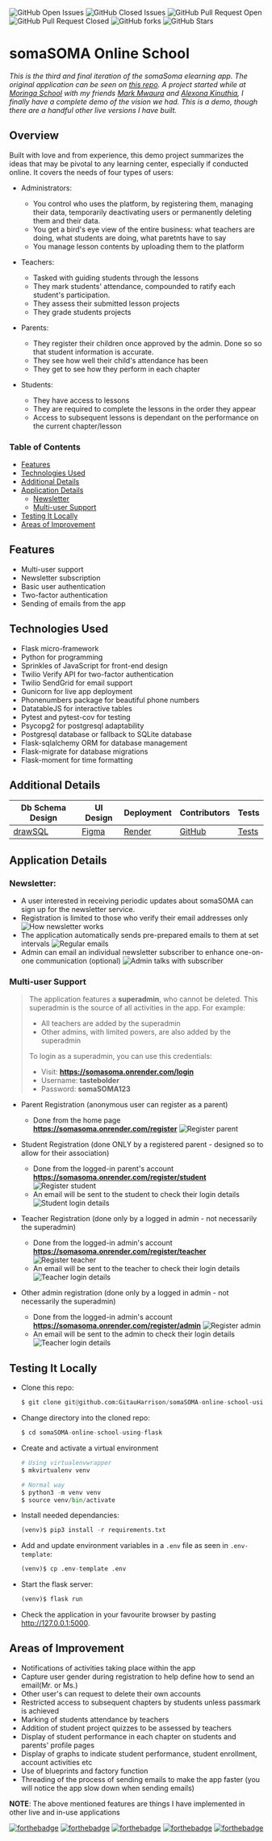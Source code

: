 ![GitHub Open Issues](https://img.shields.io/github/issues/GitauHarrison/somaSOMA-online-school-using-flask) ![GitHub Closed Issues](https://img.shields.io/github/issues-closed/GitauHarrison/somaSOMA-online-school-using-flask) ![GitHub Pull Request Open](https://img.shields.io/github/issues-pr/GitauHarrison/somaSOMA-online-school-using-flask) ![GitHub Pull Request Closed](https://img.shields.io/github/issues-pr-closed/GitauHarrison/somaSOMA-online-school-using-flask) ![GitHub forks](https://img.shields.io/github/forks/GitauHarrison/somaSOMA-online-school-using-flask) ![GitHub Stars](https://img.shields.io/github/stars/GitauHarrison/somaSOMA-online-school-using-flask)

# somaSOMA Online School

_This is the third and final iteration of the somaSoma elearning app. The original application can be seen on [this repo](https://github.com/GitauHarrison/somasoma-eLearning-app). A project started while at [Moringa School](https://moringaschool.com/) with my friends [Mark Mwaura](https://github.com/Markmwaura) and [Alexona Kinuthia](https://github.com/muirurikin), I finally have a complete demo of the vision we had. This is a demo, though there are a handful other live versions I have built._

## Overview

Built with love and from experience, this demo project summarizes the ideas that may be pivotal to any learning center, especially if conducted online. It covers the needs of four types of users:

- Administrators:
    - You control who uses the platform, by registering them, managing their data, temporarily deactivating users or permanently deleting them and their data.
    - You get a bird's eye view of the entire business: what teachers are doing, what students are doing, what paretnts have to say
    - You manage lesson contents by uploading them to the platform

- Teachers:
    - Tasked with guiding students through the lessons
    - They mark students' attendance, compounded to ratify each student's participation.
    - They assess their submitted lesson projects
    - They grade students projects

- Parents:
    - They register their children once approved by the admin. Done so so that student information is accurate.
    - They see how well their child's attendance has been
    - They get to see how they perform in each chapter

- Students:
    - They have access to lessons
    - They are required to complete the lessons in the order they appear
    - Access to subsequent lessons is dependant on the performance on the current chapter/lesson


### Table of Contents

- [Features](#features)
- [Technologies Used](#technologies-used)
- [Additional Details](#additional-details)
- [Application Details](#application-details)
    - [Newsletter](#newsletter)
    - [Multi-user Support](#multi-user-support)
- [Testing It Locally](#testing-it-locally)
- [Areas of Improvement](#areas-of-improvement)


## Features

- Multi-user support
- Newsletter subscription
- Basic user authentication
- Two-factor authentication
- Sending of emails from the app


## Technologies Used

- Flask micro-framework
- Python for programming
- Sprinkles of JavaScript for front-end design
- Twilio Verify API for two-factor authentication
- Twilio SendGrid for email support
- Gunicorn for live app deployment
- Phonenumbers package for beautiful phone numbers
- DatatableJS for interactive tables
- Pytest and pytest-cov for testing
- Psycopg2 for postgresql adaptability
- Postgresql database or fallback to SQLite database
- Flask-sqlalchemy ORM for database management
- Flask-migrate for database migrations
- Flask-moment for time formatting


## Additional Details

| Db Schema Design | UI Design   | Deployment | Contributors    | Tests    |
| --------------- | ------   | ---------- | --------------- | -------- |
| [drawSQL](https://drawsql.app/teams/gitau-harrison/diagrams/sample-elearning-app)        | [Figma](https://www.figma.com/proto/iHXb2ynMTIyelCqlVAk30u/Lean-Sigma?node-id=1%3A2&scaling=min-zoom&page-id=0%3A1&starting-point-node-id=1%3A2) | [Render](https://somasoma.onrender.com)     | [GitHub](https://github.com/GitauHarrison/sample-elearning-app/graphs/contributors)        | [Tests](test_app.py) |


## Application Details

### Newsletter:

- A user interested in receiving periodic updates about somaSOMA can sign up for the newsletter service.
- Registration is limited to those who verify their email addresses only
![How newsletter works](/app/static/images/readme/how_newsletter_works.gif)
- The application automatically sends pre-prepared emails to them at set intervals
![Regular emails](/app/static/images/readme/periodic_emails.gif)
- Admin can email an individual newsletter subscriber to enhance one-on-one communication (optional)
![Admin talks with subscriber](/app/static/images/readme/admin_talks_with_subscriber.gif)


### Multi-user Support

>The application features a **superadmin**, who cannot be deleted. This superadmin is the source of all activities in the app. For example:
>
>- All teachers are added by the superadmin
>- Other admins, with limited powers, are also added by the superadmin
>
>To login as a superadmin, you can use this credentials:
>
>- Visit: **https://somasoma.onrender.com/login**
>- Username: **tastebolder**
>- Password: **somaSOMA123**

- Parent Registration (anonymous user can register as a parent)
    - Done from the home page **https://somasoma.onrender.com/register**
    ![Register parent](/app/static/images/readme/register_parent.gif)

- Student Registration (done ONLY by a registered parent - designed so to allow for their association)
    - Done from the logged-in parent's account **https://somasoma.onrender.com/register/student**
    ![Register student](/app/static/images/readme/register_student.gif)
    - An email will be sent to the student to check their login details
    ![Student login details](/app/static/images/readme/student_login_details.gif)

- Teacher Registration (done only by a logged in admin - not necessarily the superadmin)
    - Done from the logged-in admin's account **https://somasoma.onrender.com/register/teacher**
    ![Register teacher](/app/static/images/readme/register_teacher.gif)
    - An email will be sent to the teacher to check their login details
    ![Teacher login details](/app/static/images/readme/teacher_login_details.gif)

- Other admin registration (done only by a logged in admin - not necessarily the superadmin)
    - Done from the logged-in admin's account **https://somasoma.onrender.com/register/admin**
    ![Register admin](/app/static/images/readme/register_admin.gif)
    - An email will be sent to the admin to check their login details
    ![Teacher login details](/app/static/images/readme/admin_login_details.gif)

## Testing It Locally

- Clone this repo:

    ```python
    $ git clone git@github.com:GitauHarrison/somaSOMA-online-school-using-flask.git
    ```
- Change directory into the cloned repo:

    ```python
    $ cd somaSOMA-online-school-using-flask
    ```
- Create and activate a virtual environment

    ```python
    # Using virtualenvwrapper
    $ mkvirtualenv venv

    # Normal way
    $ python3 -m venv venv
    $ source venv/bin/activate
    ```

- Install needed dependancies:

    ```python
    (venv)$ pip3 install -r requirements.txt
    ```

- Add and update environment variables in a `.env` file as seen in `.env-template`:

    ```python
    (venv)$ cp .env-template .env
    ```

- Start the flask server:

    ```python
    (venv)$ flask run
    ```

- Check the application in your favourite browser by pasting http://127.0.0.1:5000.


## Areas of Improvement

- Notifications of activities taking place within the app
- Capture user gender during registration to help define how to send an email(Mr. or Ms.)
- Other user's can request to delete their own accounts
- Restricted access to subsequent chapters by students unless passmark is achieved
- Marking of students attendance by teachers
- Addition of student project quizzes to be assessed by teachers
- Display of student performance in each chapter on students and parents' profile pages
- Display of graphs to indicate student performance, student enrollment, account activities etc
- Use of blueprints and factory function
- Threading of the process of sending emails to make the app faster (you will notice the app slow down when sending emails)

**NOTE**: The above mentioned features are things I have implemented in other live and in-use applications

[![forthebadge](https://forthebadge.com/images/badges/open-source.svg)](https://forthebadge.com) [![forthebadge](https://forthebadge.com/images/badges/built-with-love.svg)](https://forthebadge.com) [![forthebadge](https://forthebadge.com/images/badges/made-with-python.svg)](https://forthebadge.com) [![forthebadge](https://forthebadge.com/images/badges/uses-css.svg)](https://forthebadge.com) [![forthebadge](https://forthebadge.com/images/badges/uses-js.svg)](https://forthebadge.com)